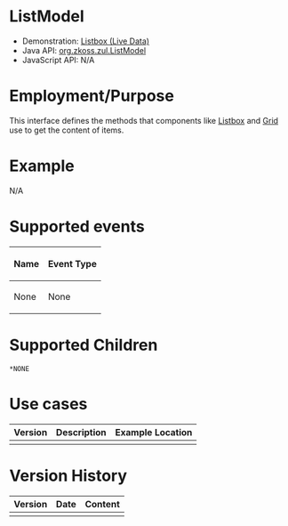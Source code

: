

# ListModel

- Demonstration: [Listbox (Live Data)](http://www.zkoss.org/zkdemo/userguide/#g8)
- Java API: [org.zkoss.zul.ListModel](https://www.zkoss.org/javadoc/latest/zk/org/zkoss/zul/ListModel.html)
- JavaScript API: N/A

# Employment/Purpose

This interface defines the methods that components like [ Listbox]({{site.baseurl}}/zk_component_ref/listbox) and [ Grid]({{site.baseurl}}/zk_component_ref/grid) use to get the
content of items.

# Example

N/A

# Supported events

<table>
<thead>
<tr class="header">
<th><center>
<p>Name</p>
</center></th>
<th><center>
<p>Event Type</p>
</center></th>
</tr>
</thead>
<tbody>
<tr class="odd">
<td><p>None</p></td>
<td><p>None</p></td>
</tr>
</tbody>
</table>

# Supported Children

`*NONE`

# Use cases

| Version | Description | Example Location |
|---------|-------------|------------------|
|         |             |                  |

# Version History

| Version | Date | Content |
|---------|------|---------|
|         |      |         |


